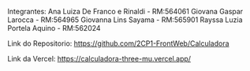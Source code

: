 Integrantes:
Ana Luiza De Franco e Rinaldi - RM:564061 
Giovana Gaspar Larocca - RM:564965 
Giovanna Lins Sayama - RM:565901 
Rayssa Luzia Portela Aquino - RM:562024

Link do Repositorio: https://github.com/2CP1-FrontWeb/Calculadora

Link da Vercel: https://calculadora-three-mu.vercel.app/